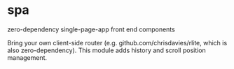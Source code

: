 # spa
zero-dependency single-page-app front end components

Bring your own client-side router (e.g. github.com/chrisdavies/rlite, which is also zero-dependency). This module adds history and scroll position management.
